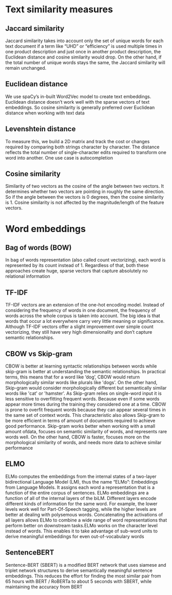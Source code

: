 # Text similarity measures

## Jaccard similarity
Jaccard similarity takes into account only the set of unique words for each text document if a term like “UHD” or “efficiency” is used multiple times in one product description and just once in another product description, the Euclidean distance and cosine similarity would drop. On the other hand, if the total number of unique words stays the same, the Jaccard similarity will remain unchanged.

## Euclidean distance
We use spaCy’s in-built Word2Vec model to create text embeddings. Euclidean distance doesn’t work well with the sparse vectors of text embeddings. So cosine similarity is generally preferred over Euclidean distance when working with text data

## Levenshtein distance
To measure this, we build a 2D matrix and track the cost or changes required by comparing both strings character by character. The distance reflects the total number of single-character edits required to transform one word into another. One use case is autocompletion

## Cosine similarity
Similarity of two vectors as the cosine of the angle between two vectors. It determines whether two vectors are pointing in roughly the same direction.
So if the angle between the vectors is 0 degrees, then the cosine similarity is 1. Cosine similarity is not affected by the magnitude/length of the feature vectors. 


# Word embeddings

## Bag of words (BOW)
In bag of words representation (also called count vectorizing), each word is represented by its count instead of 1. Regardless of that, both these approaches create huge, sparse vectors that capture absolutely no relational information

## TF-IDF 
TF-IDF vectors are an extension of the one-hot encoding model. Instead of considering the frequency of words in one document, the frequency of words across the whole corpus is taken into account. The big idea is that words that occur a lot everywhere carry very little meaning or significance. Although TF-IDF vectors offer a slight improvement over simple count vectorizing, they still have very high dimensionality and don’t capture semantic relationships.

## CBOW vs Skip-gram
CBOW is better at learning syntactic relationships between words while skip-gram is better at understanding the semantic relationships. In practical terms, this means that for a word like ‘dog’, CBOW would return morphologically similar words like plurals like 'dogs'. On the other hand, Skip-gram would consider morphologically different but semantically similar words like 'cat' or 'hamster'. As Skip-gram relies on single-word input it is less sensitive to overfitting frequent words. Because even if some words appear more times during the training they considered one at a time. CBOW is prone to overfit frequent words because they can appear several times in the same set of context words. This characteristic also allows Skip-gram to be more efficient in terms of amount of documents required to achieve good performance. Skip-gram works better when working with a small amount ofdata, focuses on semantic similarity of words, and represents rare words well. On the other hand, CBOW is faster, focuses more on the morphological similarity of words, and needs more data to achieve similar performance

## ELMO
ELMo computes the embeddings from the internal states of a two-layer bidirectional Language Model (LM), thus the name “ELMo”: Embeddings from Language Models. It assigns each word a representation that is a function of the entire corpus of sentences. ELMo embeddings are a function of all of the internal layers of the biLM. Different layers encode different kinds of information for the same word. For example, the lower levels work well for Part-Of-Speech tagging, while the higher levels are better at dealing with polysemous words. Concatenating the activations of all layers allows ELMo to combine a wide range of word representations that perform better on downstream tasks.ELMo works on the character level instead of words. This enables it to take advantage of sub-word units to derive meaningful embeddings for even out-of-vocabulary words


## SentenceBERT
Sentence-BERT (SBERT) is a modified BERT network that uses siamese and triplet network structures to derive semantically meaningful sentence embeddings. This reduces the effort for finding the most similar pair from 65 hours with BERT / RoBERTa to about 5 seconds with SBERT, while maintaining the accuracy from BERT
